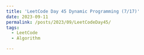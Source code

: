 ```yaml
---
title: 'LeetCode Day 45 Dynamic Programming (7/17)'
date: 2023-09-11
permalink: /posts/2023/09/LeetCodeDay45/
tags:
  - LeetCode
  - Algorithm

---
```


